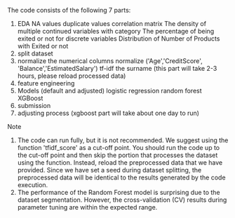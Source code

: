 The code consists of the following 7 parts:
1. EDA
  NA values
  duplicate values
  correlation matrix
  The density of multiple continued variables with category
  The percentage of being exited or not for discrete variables
  Distribution of Number of Products with Exited or not
2. split dataset
3. normalize the numerical columns
  normalize ('Age','CreditScore', 'Balance','EstimatedSalary')
  tf-idf the surname (this part will take 2-3 hours, please reload processed data)
4. feature engineering
5. Models (default and adjusted)
  logistic regression
  random forest
  XGBoost
6. submission
7. adjusting process (xgboost part will take about one day to run)

Note
1. The code can run fully, but it is not recommended. We suggest using the function 'tfidf_score' as a cut-off point.
	You should run the code up to the cut-off point and then skip the portion that processes the dataset using the function. Instead, reload the preprocessed data that we have provided.
	Since we have set a seed during dataset splitting, the preprocessed data will be identical to the results generated by the code execution.
2. The performance of the Random Forest model is surprising due to the dataset segmentation. However, the cross-validation (CV) results during parameter tuning are within the expected range.
